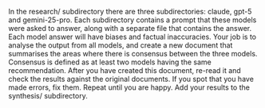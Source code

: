 In the research/ subdirectory there are three subdirectories: claude, gpt-5 and gemini-25-pro. Each subdirectory contains a prompt that these models were asked to answer, along with a separate file that contains the answer. Each model answer will have biases and factual inaccuracies. Your job is to analyse the output from all models, and create a new document that summarises the areas where there is consensus between the three models. Consensus is defined as at least two models having the same recommendation. After you have created this document, re-read it and check the results against the original documents. If you spot that you have made errors, fix them. Repeat until you are happy. Add your results to the synthesis/ subdirectory.